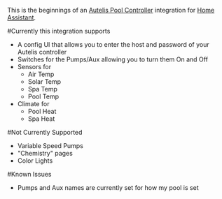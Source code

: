 This is the beginnings of an [Autelis Pool Controller](http://autelis.com/) integration for [Home Assistant](https://www.home-assistant.io/).

#Currently this integration supports

* A config UI that allows you to enter the host and password of your Autelis controller
* Switches for the Pumps/Aux allowing you to turn them On and Off
* Sensors for 
    * Air Temp
    * Solar Temp
    * Spa Temp
    * Pool Temp
* Climate for
  * Pool Heat
  * Spa Heat

#Not Currently Supported

* Variable Speed Pumps
* "Chemistry" pages
* Color Lights
  
#Known Issues

* Pumps and Aux names are currently set for how my pool is set

